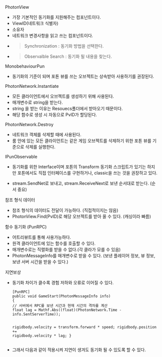 <p>PhotonView</p>
<ul>
<li>가장 기본적인 동기화를 지원해주는 컴포넌트이다.</li>
<li>ViewID(네트워크 식별자)</li>
<li>소유자</li>
<li>네트워크 변경사항을 읽고 쓰는 컴포넌트이다.</li>
<li><blockquote>
<p>Synchronization : 동기화 방법을 선택한다.</p>
</blockquote>
</li>
<li><blockquote>
<p>Observalble Search : 동기화 될 내용을 찾는다.</p>
</blockquote>
</li>
</ul>
<p>MonobehaviourPun</p>
<ul>
<li>동기화의 기준이 되며 포톤 뷰를 쓰는 오브젝트는 상속받아 사용하기를 권장된다.</li>
</ul>
<p>PhotonNetwork.Instantiate</p>
<ul>
<li>모든 클라이언트에서 오브젝트를 생성하기 위해 사용된다.</li>
<li>매개변수로 string을 받는다.</li>
<li>string 을 받는 이유는 Resouecs폴더에서 받아오기 때문이다.</li>
<li>해당 함수로 생성 시 자동으로 PvID가 할당된다.</li>
</ul>
<p>PhotonNetwork.Destroy</p>
<ul>
<li>네트워크 객체를 삭제할 때에 사용된다.</li>
<li>룸 안에 있는 모든 클라이언트는 같은 게임 오브젝트를 삭제하기 위한
포톤 뷰를 기준으로 삭제를 실행한다.</li>
</ul>
<p>IPunObservable</p>
<ul>
<li><p>동기화를 위한 Interface이며 포톤의 Transform 동기화 스크립트가 있기는 하지만
포톤에서도 직접 인터페이스를 구현하거나, classic을 쓰는 것을 권장하고 있다.</p>
</li>
<li><p>stream.SendNet로 보내고, stream.ReceiveNext로 보낸 순서대로 받는다. (순서 중요)</p>
</li>
</ul>
<p>참조 형식 데이터</p>
<ul>
<li>참조 형식의 데이터도 전달이 가능하다. (직접적이지는 않음)</li>
<li>PhotonView.Find(PvID)로 해당 오브젝트를 받아 올 수 있다. (캐싱이라 빠름)</li>
</ul>
<p>함수 동기화 (PunRPC)</p>
<ul>
<li>어트리뷰트를 통해 사용가능하다.</li>
<li>원격 클라이언트에 있는 함수를 호출할 수 있다.</li>
<li>매개변수로는 직렬화를 받을 수 없다.(각 클라가 모를 수 있음)</li>
<li>PhotonMessageInfo를 매개변수로 받을 수 있다. (보낸 플레이어 정보, 뷰 정보, 보낸 서버 시간을 받을 수 있다.)</li>
</ul>
<p>지연보상</p>
<ul>
<li><p>동기화 차이가 클수록 경험 저하와 오류로 이어질 수 있다.</p>
<pre><code class="language-cs">[PunRPC]
public void GameStart(PhotonMessageInfo info)
{
// 서버에서 RPC를 보낸 시간과 현재 시간의 격차를 계산
float lag = Mathf.Abs((float)(PhotonNetwork.Time - info.SentServerTime));

rigidbody.velocity = transform.forward * speed;
rigidbody.position += rigidbody.velocity * lag;
}</code></pre>
</li>
<li><p>그래서 다음과 같이 적용시켜 지연이 생겨도 동기화 될 수 있도록 할 수 있다.</p>
</li>
</ul>